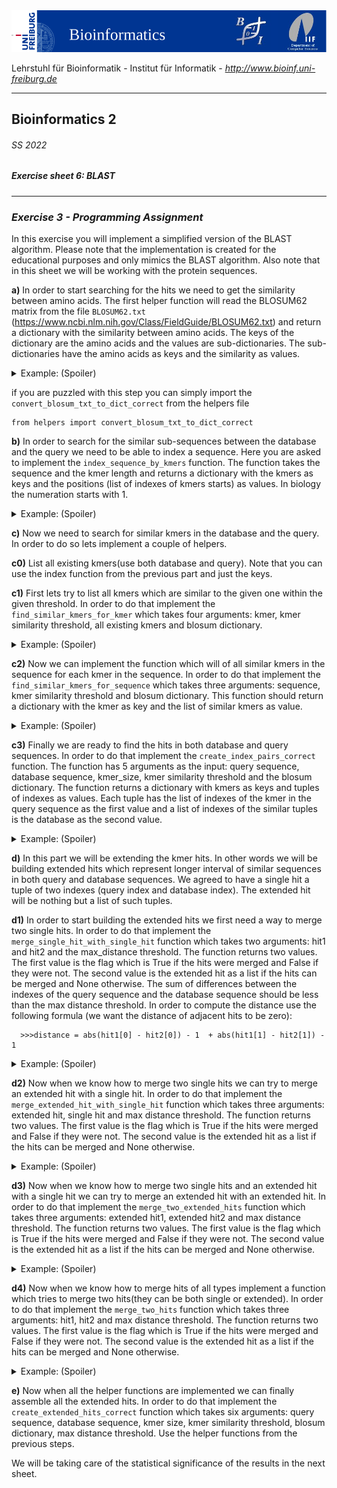 <img src="./figures/banner.png" alt="UniFreiburg Banner"/>

Lehrstuhl für Bioinformatik - Institut für Informatik - *http://www.bioinf.uni-freiburg.de*

---
## Bioinformatics 2
###### SS 2022
##### Exercise sheet 6: BLAST
---

### _Exercise 3 - Programming Assignment_
In this exercise you will implement a simplified version of the BLAST algorithm.
Please note that the implementation is created for the educational purposes and only mimics the BLAST algorithm.
Also note that in this sheet we will be working with the protein sequences.

**a)** In order to start searching for the hits we need to get the similarity between amino acids.
The first helper function will read the BLOSUM62 matrix from the file `BLOSUM62.txt` (https://www.ncbi.nlm.nih.gov/Class/FieldGuide/BLOSUM62.txt) and return a dictionary with the similarity between amino acids.
The keys of the dictionary are the amino acids and the values are sub-dictionaries. The sub-dictionaries have the amino acids as keys and the similarity as values.


<details>
  <summary>Example: (Spoiler)</summary>

  ```
   >>> blosum62 = read_blosum62("BLOSUM62.txt")
   >>> print(blosum62)
   {'A': {'A': 4, 'R': -1, 'N': -2, 'D': -2, 'C': 0, 'Q': -1, 'E': -1, 'G': 0, 'H': -2, 'I': -1, 'L': -1, 'K': -1, 'M': -1, 'F': -2, 'P': -1, 'S': 1, 'T': 0, 'W': -3, 'Y': -2, 'V': 0, 'B': -2, 'Z': -1, 'X': 0, '*': -4}, 'R': {'A': -1, 'R': 5, 'N': 0, 'D': -2, 'C': -3, ...
  ```

</details>

if you are puzzled with this step you can simply import the `convert_blosum_txt_to_dict_correct` from the helpers file
```angular2html
from helpers import convert_blosum_txt_to_dict_correct
```

**b)** In order to search for the similar sub-sequences between the database and the query we need to be able to index a sequence.
Here you are asked to implement the `index_sequence_by_kmers` function. The function takes the sequence and the kmer length and returns a dictionary with the kmers as keys and the positions (list of indexes of kmers starts) as values. In biology the numeration starts with 1.

<details>
  <summary>Example: (Spoiler)</summary>

  ```
    >>>database = "DPPEGVVDPP"
    >>>query = "RPPQGLF"

    >>>indexes_db = index_sequence_by_kmers(database, 3)
    >>>indexes_query = index_sequence_by_kmers(query, 3)
    
    >>>print(indexes_db)
    >>>print(indexes_query)
    
    {'DPP': [1, 8], 'PPE': [2], 'PEG': [3], 'EGV': [4], 'GVV': [5], 'VVD': [6], 'VDP': [7]}
    {'RPP': [1], 'PPQ': [2], 'PQG': [3], 'QGL': [4], 'GLF': [5]}
  
  ```

</details>


**c)** Now we need to search for similar kmers in the database and the query. In order to do so lets implement a couple of helpers.

**c0)** List all existing kmers(use both database and query). Note that you can use the index function from the previous part and just the keys.

**c1)** First lets try to list all kmers which are similar to the given one within the given threshold.
In order to do that implement the `find_similar_kmers_for_kmer` which takes four arguments: kmer, kmer similarity threshold, all existing kmers and blosum dictionary.

<details>
  <summary>Example: (Spoiler)</summary>

  ```
    >>>all_similar_kmers = find_similar_kmers_for_kmer("PQG", 13, all_existing_kmers, dict_blosum)
    >>>print(all_similar_kmers)
 
    ['PEG', 'PQG']
  
  ```

</details>


**c2)** Now we can implement the function which will of all similar kmers in the sequence for each kmer in the sequence.
In order to do that implement the `find_similar_kmers_for_sequence` which takes three arguments: sequence, kmer similarity threshold and blosum dictionary.
This function should return a dictionary with the kmer as key and the list of similar kmers as value.


<details>
  <summary>Example: (Spoiler)</summary>

  ```
    >>>all_similar_kmers_for_sequence = find_similar_kmers_for_sequence("DPPEGVVDPP", 13, all_existing_kmers, dict_blosum)
    >>>print(all_similar_kmers_for_sequence)
 
    {'DPP': ['DPP'], 'PPE': ['PPE', 'PPQ'], 'PEG': ['PEG', 'PQG'], 'EGV': ['EGV'], 'GVV': ['GVV'], 'VVD': ['VVD'], 'VDP': ['VDP']}
  
  ```

</details>

**c3)** Finally we are ready to find the hits in both database and query sequences.
In order to do that implement the `create_index_pairs_correct` function. The function has 5 arguments as the input: query sequence, database sequence, kmer_size, kmer similarity threshold and the blosum dictionary.
The function returns a dictionary with kmers as keys and tuples of indexes as values. Each tuple has the list of indexes of the kmer in the query sequence as the first value and a list of indexes of the similar tuples is the database as the second value.

<details>
  <summary>Example: (Spoiler)</summary>

  ```
    >>>dict_both_indexes = create_index_pairs(query, database, 3, 5, dict_blosum)
    >>>print(dict_both_indexes)
    
    {'RPP': ([1], [1, 8]), 'PPQ': ([2], [1, 8, 2]), 'PQG': ([3], [3]), 'QGL': ([4], [4]), 'GLF': ([5], [5])}
  ```

</details>

**d)** In this part we will be extending the kmer hits. In other words we will be building extended hits which represent longer interval of similar sequences in both query and database sequences.
We agreed to have a single hit a tuple of two indexes (query index and database index). The extended hit will be nothing but a list of such tuples.


**d1)** In order to start building the extended hits we first need a way to merge two single hits.
In order to do that implement the `merge_single_hit_with_single_hit` function which takes two arguments: hit1 and hit2 and the max_distance threshold.
The function returns two values. The first value is the flag which is True if the hits were merged and False if they were not. The second value is the extended hit as a list if the hits can be merged and None otherwise.
The sum of differences between the indexes of the query sequence and the database sequence should be less than the max distance threshold.
In order to compute the distance use the following formula (we want the distance of adjacent hits to be zero):

```
  >>>distance = abs(hit1[0] - hit2[0]) - 1  + abs(hit1[1] - hit2[1]) - 1
```

<details>
  <summary>Example: (Spoiler)</summary>

  ```
    >>>extension, extedned_hit = merge_single_hit_with_single_hit_correct((1, 1), (2, 2), 2)
    >>>print(extension, extedned_hit)
    
    True [(1, 1), (2, 2)]
    
    >>>extension, extedned_hit = merge_single_hit_with_single_hit_correct((1, 1), (2, 8), 2)
    >>>print(extension, extedned_hit)
    
    False None
    
    
  ```

</details>

**d2)** Now when we know how to merge two single hits we can try to merge an extended hit with a single hit.
In order to do that implement the `merge_extended_hit_with_single_hit` function which takes three arguments: extended hit, single hit and max distance threshold.
The function returns two values. The first value is the flag which is True if the hits were merged and False if they were not. The second value is the extended hit as a list if the hits can be merged and None otherwise.

<details>
  <summary>Example: (Spoiler)</summary>

  ```
    >>>extension, extended_hit = extension, extedned_hit = merge_extended_hit_with_single_hit_correct([(1, 1), (2, 2)], (3, 4), 2)
    >>>print(extension, extended_hit)
    
    True [(1, 1), (2, 2), (3, 4)]
    
    >>>extension, extended_hit = merge_extended_hit_with_single_hit_correct([(1, 1), (2, 2)], (3, 10), 2)
    >>>print(extension, extended_hit)
    
    False None
    
    
  ```

</details>

**d3)** Now when we know how to merge two single hits and an extended hit with a single hit we can try to merge an extended hit with an extended hit.
In order to do that implement the `merge_two_extended_hits` function which takes three arguments: extended hit1, extended hit2 and max distance threshold.
The function returns two values. The first value is the flag which is True if the hits were merged and False if they were not. The second value is the extended hit as a list if the hits can be merged and None otherwise.

<details>
  <summary>Example: (Spoiler)</summary>

  ```
    >>>extension, extended_hit = extension, extedned_hit = merge_extended_hit_with_single_hit_correct([(1, 1), (2, 2)], (3, 4), 2)
    >>>print(extension, extended_hit)
    
    True [(1, 1), (2, 2), (3, 4)]
    
    >>>extension, extended_hit = merge_extended_hit_with_single_hit_correct([(1, 1), (2, 2)], (3, 10), 2)
    >>>print(extension, extended_hit)
    
    False None
    
    
  ```

</details>


**d4)** Now when we know how to merge hits of all types implement a function which tries to merge two hits(they can be both single or extended).
In order to do that implement the `merge_two_hits` function which takes three arguments: hit1, hit2 and max distance threshold.
The function returns two values. The first value is the flag which is True if the hits were merged and False if they were not. The second value is the extended hit as a list if the hits can be merged and None otherwise.


<details>
  <summary>Example: (Spoiler)</summary>

  ```
    >>>extension, extended_hit = merge_two_hits_correct((1, 1), (2, 2), 2)
    >>>print(extension, extended_hit)

    >>>extension, extended_hit = merge_two_hits_correct([(1, 1), (2, 2)], (3, 10), 2)
    >>>print(extension, extended_hit)

    >>>extension, extended_hit = extension, extended_hit = merge_two_hits_correct([(1, 1), (2, 2)], [(4, 3), (5, 4)], 2)
    >>>print(extension, extended_hit)
    
    True [(1, 1), (2, 2)]
    False None
    True [(1, 1), (2, 2), (2, 2), (4, 3), (5, 4)]
    
    
  ```

</details>

**e)** Now when all the helper functions are implemented we can finally assemble all the extended hits.
In order to do that implement the `create_extended_hits_correct` function which takes six arguments: query sequence, database sequence, kmer size, kmer similarity threshold, blosum dictionary, max distance threshold.
Use the helper functions from the previous steps.




We will be taking care of the statistical significance of the results in the next sheet.


